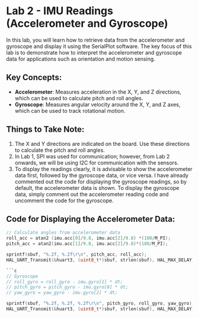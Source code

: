 # Lab 2 - IMU Readings (Accelerometer and Gyroscope)

In this lab, you will learn how to retrieve data from the accelerometer and gyroscope and display it using the SerialPlot software. The key focus of this lab is to demonstrate how to interpret the accelerometer and gyroscope data for applications such as orientation and motion sensing.

## Key Concepts:
- **Accelerometer**: Measures acceleration in the X, Y, and Z directions, which can be used to calculate pitch and roll angles.
- **Gyroscope**: Measures angular velocity around the X, Y, and Z axes, which can be used to track rotational motion.

## Things to Take Note:
1. The X and Y directions are indicated on the board. Use these directions to calculate the pitch and roll angles.
2. In Lab 1, SPI was used for communication; however, from Lab 2 onwards, we will be using I2C for communication with the sensors.
3. To display the readings clearly, it is advisable to show the accelerometer data first, followed by the gyroscope data, or vice versa. I have already commented out the code for displaying the gyroscope readings, so by default, the accelerometer data is shown. To display the gyroscope data, simply comment out the accelerometer reading code and uncomment the code for the gyroscope.

## Code for Displaying the Accelerometer Data:
```c
// Calculate angles from accelerometer data
roll_acc = atan2 (imu.acc[0]/9.8, imu.acc[2]/9.8) *(180/M_PI);
pitch_acc = atan2(imu.acc[1]/9.8, imu.acc[2]/9.8)*(180/M_PI);

sprintf(sbuf, "%.2f, %.2f\r\n", pitch_acc, roll_acc);
HAL_UART_Transmit(&huart3, (uint8_t*)sbuf, strlen(sbuf), HAL_MAX_DELAY);

```c
// Gyroscope
// roll_gyro = roll_gyro - imu.gyro[1] * dt;
// pitch_gyro = pitch_gyro - imu.gyro[0] * dt;
// yaw_gyro = yaw_gyro - imu.gyro[2] * dt;

sprintf(sbuf, "%.2f, %.2f, %.2f\r\n", pitch_gyro, roll_gyro, yaw_gyro);
HAL_UART_Transmit(&huart3, (uint8_t*)sbuf, strlen(sbuf), HAL_MAX_DELAY);
